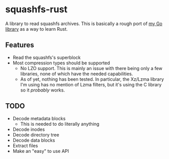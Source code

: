 # squashfs-rust

A library to read squashfs archives. This is basically a rough port of [my Go library](https://github.com/CalebQ42/squashfs) as a way to learn Rust.

## Features

- Read the squashfs's superblock
- Most compression types should be supported
  - No LZO support. This is mainly an issue with there being only a few libraries, none of which have the needed capabilities.
  - As of yet, nothing has been tested. In particular, the Xz/Lzma library I'm using has no mention of Lzma filters, but it's using the C library so it _probably_ works.

## TODO

- Decode metadata blocks
  - This is needed to do literally anything
- Decode inodes
- Decode directory tree
- Decode data blocks
- Extract files
- Make an "easy" to use API

